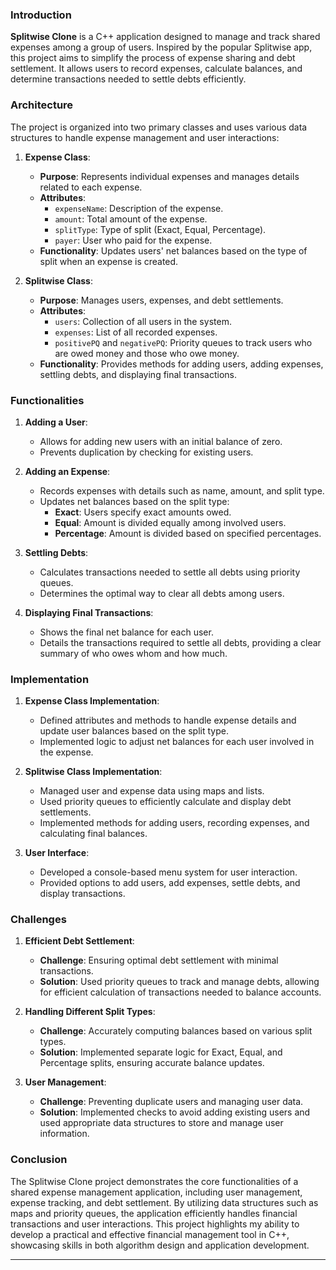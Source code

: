 ### Introduction
**Splitwise Clone** is a C++ application designed to manage and track shared expenses among a group of users. Inspired by the popular Splitwise app, this project aims to simplify the process of expense sharing and debt settlement. It allows users to record expenses, calculate balances, and determine transactions needed to settle debts efficiently.

### Architecture
The project is organized into two primary classes and uses various data structures to handle expense management and user interactions:

1. **Expense Class**:
   - **Purpose**: Represents individual expenses and manages details related to each expense.
   - **Attributes**:
     - `expenseName`: Description of the expense.
     - `amount`: Total amount of the expense.
     - `splitType`: Type of split (Exact, Equal, Percentage).
     - `payer`: User who paid for the expense.
   - **Functionality**: Updates users' net balances based on the type of split when an expense is created.

2. **Splitwise Class**:
   - **Purpose**: Manages users, expenses, and debt settlements.
   - **Attributes**:
     - `users`: Collection of all users in the system.
     - `expenses`: List of all recorded expenses.
     - `positivePQ` and `negativePQ`: Priority queues to track users who are owed money and those who owe money.
   - **Functionality**: Provides methods for adding users, adding expenses, settling debts, and displaying final transactions.

### Functionalities

1. **Adding a User**:
   - Allows for adding new users with an initial balance of zero.
   - Prevents duplication by checking for existing users.

2. **Adding an Expense**:
   - Records expenses with details such as name, amount, and split type.
   - Updates net balances based on the split type:
     - **Exact**: Users specify exact amounts owed.
     - **Equal**: Amount is divided equally among involved users.
     - **Percentage**: Amount is divided based on specified percentages.

3. **Settling Debts**:
   - Calculates transactions needed to settle all debts using priority queues.
   - Determines the optimal way to clear all debts among users.

4. **Displaying Final Transactions**:
   - Shows the final net balance for each user.
   - Details the transactions required to settle all debts, providing a clear summary of who owes whom and how much.

### Implementation

1. **Expense Class Implementation**:
   - Defined attributes and methods to handle expense details and update user balances based on the split type.
   - Implemented logic to adjust net balances for each user involved in the expense.

2. **Splitwise Class Implementation**:
   - Managed user and expense data using maps and lists.
   - Used priority queues to efficiently calculate and display debt settlements.
   - Implemented methods for adding users, recording expenses, and calculating final balances.

3. **User Interface**:
   - Developed a console-based menu system for user interaction.
   - Provided options to add users, add expenses, settle debts, and display transactions.

### Challenges

1. **Efficient Debt Settlement**:
   - **Challenge**: Ensuring optimal debt settlement with minimal transactions.
   - **Solution**: Used priority queues to track and manage debts, allowing for efficient calculation of transactions needed to balance accounts.

2. **Handling Different Split Types**:
   - **Challenge**: Accurately computing balances based on various split types.
   - **Solution**: Implemented separate logic for Exact, Equal, and Percentage splits, ensuring accurate balance updates.

3. **User Management**:
   - **Challenge**: Preventing duplicate users and managing user data.
   - **Solution**: Implemented checks to avoid adding existing users and used appropriate data structures to store and manage user information.

### Conclusion
The Splitwise Clone project demonstrates the core functionalities of a shared expense management application, including user management, expense tracking, and debt settlement. By utilizing data structures such as maps and priority queues, the application efficiently handles financial transactions and user interactions. This project highlights my ability to develop a practical and effective financial management tool in C++, showcasing skills in both algorithm design and application development.

---

